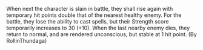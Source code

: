 When next the character is slain in battle, they shall rise again with temporary hit points double that of the nearest healthy enemy. For the battle, they lose the ability to cast spells, but their Strength score temporarily increases to 30 (+10). When the last nearby enemy dies, they return to normal, and are rendered unconscious, but stable at 1 hit point. (By RollinThundaga)